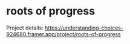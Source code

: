 # roots of progress
Project details: https://understanding-choices-924680.framer.app/project/roots-of-progress
